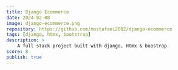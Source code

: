 ```yaml
---
title: Django Ecommerce
date: 2024-02-08
image: django-ecommerce.png
repository: https://github.com/mostafaei2002/django-ecommerce
tags: [django, htmx, bootstrap]
description: >
    A full stack project built with django, Htmx & boostrap
score: 8
publish: true
---
```

